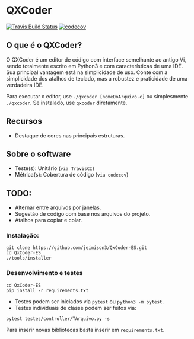 <p align="center">
  <h1>QXCoder</h1>
  <a href="https://travis-ci.com/jeimison3/QxCoder-ES" target="_blank"><img alt="Travis Build Status" src="https://travis-ci.com/jeimison3/QxCoder-ES.svg?branch=master" /></a>
  <a href="https://travis-ci.com/jeimison3/QxCoder-ES" target="_blank"><img alt="codecov" src="https://codecov.io/gh/jeimison3/QxCoder-ES/branch/master/graph/badge.svg" /></a>
</p>


## O que é o QXCoder? ##
O QXCoder é um editor de código com interface semelhante ao antigo Vi, sendo totalmente escrito em Python3 e com características de uma IDE. Sua principal vantagem está na simplicidade de uso. Conte com a simplicidade dos atalhos de teclado, mas a robustez e praticidade de uma verdadeira IDE.

Para executar o editor, use `./qxcoder [nomeDoArquivo.c]` ou simplesmente `./qxcoder`. Se instalado, use `qxcoder` diretamente.

## Recursos
- Destaque de cores nas principais estruturas. 

## Sobre o software
- Teste(s): Unitário (`via TravisCI`)
- Métrica(s): Cobertura de código (`via codecov`)

## TODO:
- Alternar entre arquivos por janelas.
- Sugestão de código com base nos arquivos do projeto.
- Atalhos para copiar e colar.

### Instalação:
```shell
git clone https://github.com/jeimison3/QxCoder-ES.git
cd QxCoder-ES
./tools/installer
```


### Desenvolvimento e testes
```shell
cd QxCoder-ES
pip install -r requirements.txt 
```
- Testes podem ser iniciados via `pytest` ou `python3 -m pytest`.
- Testes individuais de classe podem ser feitos via:
```shell
pytest testes/controller/TArquivo.py -s
```

Para inserir novas bibliotecas basta inserir em `requirements.txt`.
